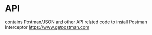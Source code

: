 # API
contains Postman/JSON and other API related code
to install Postman Interceptor https://www.getpostman.com

